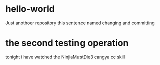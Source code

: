# hello-world
Just anothoer repository
this sentence named changing and committing
# the second testing operation
tonight i have watched the NinjiaMustDie3 cangya cc skill  

